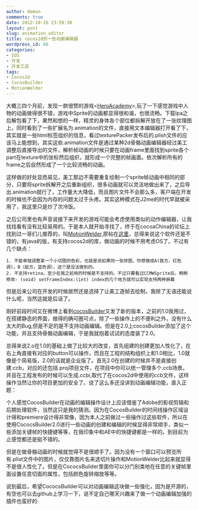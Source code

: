 ```yaml
---
author: demon
comments: true
date: 2012-10-26 23:59:38
layout: post
slug: animation_editor
title: cocos2d的一些动画编辑器
wordpress_id: 66
categories:
- IOS
- 开发
- 开发工具
tags:
- Cocos2d
- CocosBuilder
- MotionWelder
---
```


大概三四个月前，发现一款很赞的游戏<[HeroAcademy](https://itunes.apple.com/us/app/hero-academy/id488156323?mt=8)>,玩了一下感觉游戏中人物的动画做得很不错，游戏中Sprite的动画都显得很和谐，也很流畅。下载Ipa之后解包看了下，果然和想的一样，精灵的身体各个部位都拆解开放在了一张纹理图上，同时看到了一些扩展名为.animation的文件，直接用文本编辑器打开看了下，其实就是一些html标签组织的信息，看过texturePacker发布后的.plish文件的应该马上能想到，其实这些.animation文件是通过某种2d骨骼动画编辑器经过美工调整后直接导出的文件，解析帧动画的时候只要在动画frame里面找到sprite各个part在texture中的坐标然后组织，就形成一个完整的帧画面。依次解析所有的frame之后自然形成了一个比较流畅的动画。

这样做的好处显而易见，美工那边不需要重复绘制一个sprite帧动画中相同的部分，只要将sprite拆解开之后重新组织，很多动画就可以灵活地做出来了，之后导出.animation就行了，工作量大大降低，而且图片文件不会那么多，客户端在开发的时候也不会因为内存的问题太过于头疼。其实这种模式在J2me的时代早就被采用了，我这里只是炒了次冷饭。

之后公司里也有声音说接下来开发的游戏可能会考虑使用类似的动作编辑器，让我找找看有没有比较易用的。于是本人就开始寻找了，终于在cocoaChina的论坛上找到过一哥们儿推荐的，叫[MotionWelder](http://www.motionwelder.com/),原帖在[这里](http://www.cocoachina.com/bbs/read.php?tid=80815)，总得来说这个软件还是不错的，有java的版，有支持cocos2d的库，做动画的时候不用考虑OS了。不过有几个缺点：

	1. 不能单独调整某一个小切图的色彩，也就是说如果同一张拼图，你想做成A(我方，红色调)，B（敌方，蓝色调），这个是没法做到的。
	2. 不支持retina，至少在我之前用的时候是不支持的。不过只要看过CCMWSprite后，稍稍修改- (void) setFrameIndex:(int) index的几个地方就可以实现支持两种屏幕


但是后来公司在开发的时候居然还是选择了让美工逐帧去绘制，我除了无语还能说什么呢，当然这就是后话了。

刚好前段时间又在微博上看到[cocosBuilder](http://cocosbuilder.com/)又发了新的版本，之前的1.0我用过，在搭建静态的界面，做得的确可圈可点，除了一些操作上的不便利之外，没有什么太大的Bug,但是不足的是不支持动画编辑。但是在2.0上cocosBuilder添加了这个功能，并且支持骨骼动画编辑，于是我就抱着试试的态度装了2.0。

总得来说2.o在1.0的基础上做了比较大的改变，首先组建的创建更加人性化了，在右上角直接有对应的button可以操作，而且在工程的结构组织上和1.0相比，1.0就像是个简易版，2.0的话就是企业版了。首先2.0在创建的时候并不是直接创建.ccb，对应的还包括.proj项目文件，在项目中你可以统一管理多个.ccb场景。并且在工程发布的时候可以生成.ccbi,取代了在cocos2d中使用的ccb文件，这样操作当然让你的项目更加的安全了。说了这么多还没讲到动画编辑功能，直入正题：

个人感觉CocosBuilder在动画的编辑操作设计上应该借鉴了Adobe的影视剪辑和后期处理软件，当然这只是我的猜测。因为在CocosBuilder的时间线操作区域设计得和premiere设计得非常像，因为本人之前做过一些操作过这些软件，所以在使用CococsBuilder2.0进行一些动画的创建和编辑的时候显得非常顺手，类似一些添加关键帧的快捷键等等，在我印象中和AE中的快捷键都是一样的。到目前为止感觉都还是挺不错的。

但是在做骨骼动画的时候就觉得不是很顺手了。因为没有一个窗口可以预览所有.plist文件中的图片，仅仅靠图片名来选切片操作和MotionWelder比起来就显得不是很人性化了。但是在CococsBuilder里面你可以分门别类地在任意的关键帧里面设置任意切面的属性，包括颜色旋转缩放等等。

说到最后，希望CococsBuilder可以对动画编辑这块做一些强化，因为是开源的，有空也可以去github上学习一下，说不定自己哪天兴趣来了做一个动画编辑加强的插件也蛮好的·




